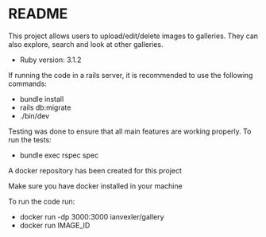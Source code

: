 # README

This project allows users to upload/edit/delete images to galleries. They can also explore, search and look at other galleries. 

* Ruby version: 3.1.2

If running the code in a rails server, it is recommended to use the following commands:
- bundle install
- rails db:migrate
- ./bin/dev

Testing was done to ensure that all main features are working properly. To run the tests:
- bundle exec rspec spec

A docker repository has been created for this project

Make sure you have docker installed in your machine

To run the code run: 
- docker run -dp 3000:3000 ianvexler/gallery
- docker run IMAGE_ID
